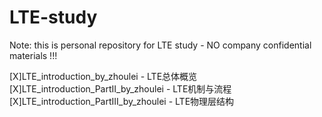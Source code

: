 # LTE-study
Note: this is personal repository for LTE study - NO company confidential materials !!!

[X]LTE_introduction_by_zhoulei - LTE总体概览
[X]LTE_introduction_PartII_by_zhoulei - LTE机制与流程
[X]LTE_introduction_PartIII_by_zhoulei - LTE物理层结构
